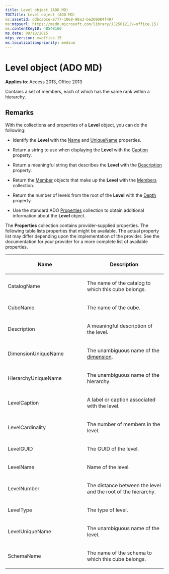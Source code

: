 ```yaml
---
title: Level object (ADO MD)
TOCTitle: Level object (ADO MD)
ms:assetid: ddbcabce-8777-1068-98a3-be209084f497
ms:mtpsurl: https://msdn.microsoft.com/library/JJ250121(v=office.15)
ms:contentKeyID: 48548160
ms.date: 09/18/2015
mtps_version: v=office.15
ms.localizationpriority: medium
---
```


# Level object (ADO MD)


**Applies to**: Access 2013, Office 2013

Contains a set of members, each of which has the same rank within a hierarchy.

## Remarks

With the collections and properties of a **Level** object, you can do the following:

  - Identify the **Level** with the [Name](name-property-ado-md.md) and [UniqueName](uniquename-property-ado-md.md) properties.

  - Return a string to use when displaying the **Level** with the [Caption](caption-property-ado-md.md) property.

  - Return a meaningful string that describes the **Level** with the [Description](description-property-ado-md.md) property.

  - Return the [Member](member-object-ado-md.md) objects that make up the **Level** with the [Members](members-collection-ado-md.md) collection.

  - Return the number of levels from the root of the **Level** with the [Depth](depth-property-ado-md.md) property.

  - Use the standard ADO [Properties](properties-collection-ado.md) collection to obtain additional information about the **Level** object.

The **Properties** collection contains provider-supplied properties. The following table lists properties that might be available. The actual property list may differ depending upon the implementation of the provider. See the documentation for your provider for a more complete list of available properties.

<table>
<colgroup>
<col style="width: 50%" />
<col style="width: 50%" />
</colgroup>
<thead>
<tr class="header">
<th><p>Name</p></th>
<th><p>Description</p></th>
</tr>
</thead>
<tbody>
<tr class="odd">
<td><p>CatalogName</p></td>
<td><p>The name of the catalog to which this cube belongs.</p></td>
</tr>
<tr class="even">
<td><p>CubeName</p></td>
<td><p>The name of the cube.</p></td>
</tr>
<tr class="odd">
<td><p>Description</p></td>
<td><p>A meaningful description of the level.</p></td>
</tr>
<tr class="even">
<td><p>DimensionUniqueName</p></td>
<td><p>The unambiguous name of the <a href="dimension-object-ado-md.md">dimension</a>.</p></td>
</tr>
<tr class="odd">
<td><p>HierarchyUniqueName</p></td>
<td><p>The unambiguous name of the hierarchy.</p></td>
</tr>
<tr class="even">
<td><p>LevelCaption</p></td>
<td><p>A label or caption associated with the level.</p></td>
</tr>
<tr class="odd">
<td><p>LevelCardinality</p></td>
<td><p>The number of members in the level.</p></td>
</tr>
<tr class="even">
<td><p>LevelGUID</p></td>
<td><p>The GUID of the level.</p></td>
</tr>
<tr class="odd">
<td><p>LevelName</p></td>
<td><p>Name of the level.</p></td>
</tr>
<tr class="even">
<td><p>LevelNumber</p></td>
<td><p>The distance between the level and the root of the hierarchy.</p></td>
</tr>
<tr class="odd">
<td><p>LevelType</p></td>
<td><p>The type of level.</p></td>
</tr>
<tr class="even">
<td><p>LevelUniqueName</p></td>
<td><p>The unambiguous name of the level.</p></td>
</tr>
<tr class="odd">
<td><p>SchemaName</p></td>
<td><p>The name of the schema to which this cube belongs.</p></td>
</tr>
</tbody>
</table>

